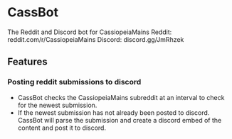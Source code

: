 # CassBot
The Reddit and Discord bot for CassiopeiaMains
Reddit: reddit.com/r/CassiopeiaMains
Discord: discord.gg/JmRhzek

## Features
### Posting reddit submissions to discord
- CassBot checks the CassiopeiaMains subreddit at an interval to check for the newest submission.
- If the newest submission has not already been posted to discord. CassBot will parse the submission and create a discord embed of the content and post it to discord.

